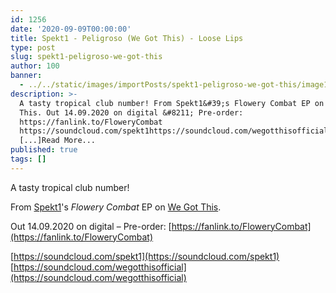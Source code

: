 ```yaml
---
id: 1256
date: '2020-09-09T00:00:00'
title: Spekt1 - Peligroso (We Got This) - Loose Lips
type: post
slug: spekt1-peligroso-we-got-this
author: 100
banner:
  - ../../static/images/importPosts/spekt1-peligroso-we-got-this/image1256.jpeg
description: >-
  A tasty tropical club number! From Spekt1&#39;s Flowery Combat EP on We Got
  This. Out 14.09.2020 on digital &#8211; Pre-order:
  https://fanlink.to/FloweryCombat
  https://soundcloud.com/spekt1https://soundcloud.com/wegotthisofficial
  [...]Read More...
published: true
tags: []
---
```

A tasty tropical club number!

From [Spekt1](https://spekt1.bandcamp.com/)'s _Flowery Combat_ EP on [We Got This](https://wegotthis.bandcamp.com/).

Out 14.09.2020 on digital – Pre-order: [https://fanlink.to/FloweryCombat](https://fanlink.to/FloweryCombat)

[https://soundcloud.com/spekt1](https://soundcloud.com/spekt1)  
[https://soundcloud.com/wegotthisofficial](https://soundcloud.com/wegotthisofficial)